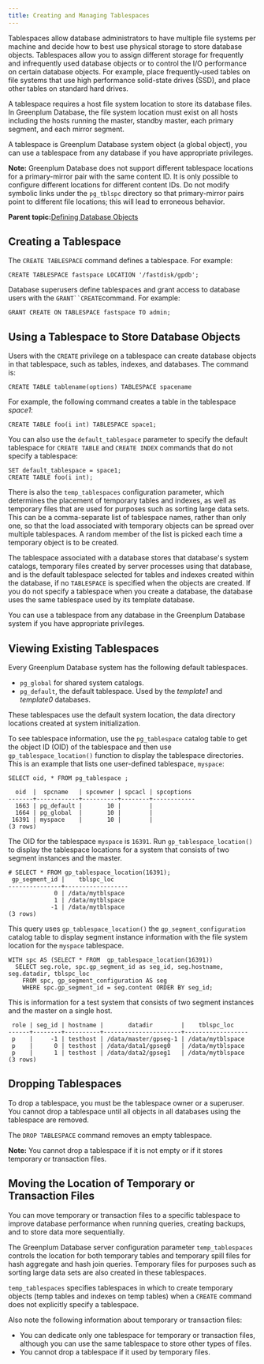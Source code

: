 ```yaml
---
title: Creating and Managing Tablespaces 
---
```


Tablespaces allow database administrators to have multiple file systems per machine and decide how to best use physical storage to store database objects. Tablespaces allow you to assign different storage for frequently and infrequently used database objects or to control the I/O performance on certain database objects. For example, place frequently-used tables on file systems that use high performance solid-state drives \(SSD\), and place other tables on standard hard drives.

A tablespace requires a host file system location to store its database files. In Greenplum Database, the file system location must exist on all hosts including the hosts running the master, standby master, each primary segment, and each mirror segment.

A tablespace is Greenplum Database system object \(a global object\), you can use a tablespace from any database if you have appropriate privileges.

**Note:** Greenplum Database does not support different tablespace locations for a primary-mirror pair with the same content ID. It is only possible to configure different locations for different content IDs. Do not modify symbolic links under the `pg_tblspc` directory so that primary-mirror pairs point to different file locations; this will lead to erroneous behavior.

**Parent topic:**[Defining Database Objects](../ddl/ddl.html)

## <a id="topic13"></a>Creating a Tablespace 

The `CREATE TABLESPACE` command defines a tablespace. For example:

```
CREATE TABLESPACE fastspace LOCATION '/fastdisk/gpdb';

```

Database superusers define tablespaces and grant access to database users with the `GRANT``CREATE`command. For example:

```
GRANT CREATE ON TABLESPACE fastspace TO admin;

```

## <a id="topic14"></a>Using a Tablespace to Store Database Objects 

Users with the `CREATE` privilege on a tablespace can create database objects in that tablespace, such as tables, indexes, and databases. The command is:

```
CREATE TABLE tablename(options) TABLESPACE spacename

```

For example, the following command creates a table in the tablespace *space1*:

```
CREATE TABLE foo(i int) TABLESPACE space1;

```

You can also use the `default_tablespace` parameter to specify the default tablespace for `CREATE TABLE` and `CREATE INDEX` commands that do not specify a tablespace:

```
SET default_tablespace = space1;
CREATE TABLE foo(i int);

```

There is also the `temp_tablespaces` configuration parameter, which determines the placement of temporary tables and indexes, as well as temporary files that are used for purposes such as sorting large data sets. This can be a comma-separate list of tablespace names, rather than only one, so that the load associated with temporary objects can be spread over multiple tablespaces. A random member of the list is picked each time a temporary object is to be created.

The tablespace associated with a database stores that database's system catalogs, temporary files created by server processes using that database, and is the default tablespace selected for tables and indexes created within the database, if no `TABLESPACE` is specified when the objects are created. If you do not specify a tablespace when you create a database, the database uses the same tablespace used by its template database.

You can use a tablespace from any database in the Greenplum Database system if you have appropriate privileges.

## <a id="topic15"></a>Viewing Existing Tablespaces 

Every Greenplum Database system has the following default tablespaces.

-   `pg_global` for shared system catalogs.
-   `pg_default`, the default tablespace. Used by the *template1* and *template0* databases.

These tablespaces use the default system location, the data directory locations created at system initialization.

To see tablespace information, use the `pg_tablespace` catalog table to get the object ID \(OID\) of the tablespace and then use `gp_tablespace_location()` function to display the tablespace directories. This is an example that lists one user-defined tablespace, `myspace`:

```
SELECT oid, * FROM pg_tablespace ;

  oid  |  spcname   | spcowner | spcacl | spcoptions
-------+------------+----------+--------+------------
  1663 | pg_default |       10 |        |
  1664 | pg_global  |       10 |        |
 16391 | myspace    |       10 |        |
(3 rows)

```

The OID for the tablespace `myspace` is `16391`. Run `gp_tablespace_location()` to display the tablespace locations for a system that consists of two segment instances and the master.

```
# SELECT * FROM gp_tablespace_location(16391);
 gp_segment_id |    tblspc_loc
---------------+------------------
             0 | /data/mytblspace
             1 | /data/mytblspace
            -1 | /data/mytblspace
(3 rows)

```

This query uses `gp_tablespace_location()` the `gp_segment_configuration` catalog table to display segment instance information with the file system location for the `myspace` tablespace.

```
WITH spc AS (SELECT * FROM  gp_tablespace_location(16391))
  SELECT seg.role, spc.gp_segment_id as seg_id, seg.hostname, seg.datadir, tblspc_loc 
    FROM spc, gp_segment_configuration AS seg 
    WHERE spc.gp_segment_id = seg.content ORDER BY seg_id;

```

This is information for a test system that consists of two segment instances and the master on a single host.

```
 role | seg_id | hostname |       datadir        |    tblspc_loc
------+--------+----------+----------------------+------------------
 p    |     -1 | testhost | /data/master/gpseg-1 | /data/mytblspace
 p    |      0 | testhost | /data/data1/gpseg0   | /data/mytblspace
 p    |      1 | testhost | /data/data2/gpseg1   | /data/mytblspace
(3 rows)
```

## <a id="topic16"></a>Dropping Tablespaces 

To drop a tablespace, you must be the tablespace owner or a superuser. You cannot drop a tablespace until all objects in all databases using the tablespace are removed.

The `DROP TABLESPACE` command removes an empty tablespace.

**Note:** You cannot drop a tablespace if it is not empty or if it stores temporary or transaction files.

## <a id="topic11"></a>Moving the Location of Temporary or Transaction Files 

You can move temporary or transaction files to a specific tablespace to improve database performance when running queries, creating backups, and to store data more sequentially.

The Greenplum Database server configuration parameter `temp_tablespaces` controls the location for both temporary tables and temporary spill files for hash aggregate and hash join queries. Temporary files for purposes such as sorting large data sets are also created in these tablespaces.

`temp_tablespaces` specifies tablespaces in which to create temporary objects \(temp tables and indexes on temp tables\) when a `CREATE` command does not explicitly specify a tablespace.

Also note the following information about temporary or transaction files:

-   You can dedicate only one tablespace for temporary or transaction files, although you can use the same tablespace to store other types of files.
-   You cannot drop a tablespace if it used by temporary files.

